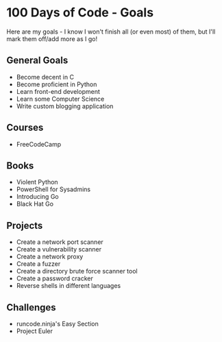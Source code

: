 # 100 Days of Code - Goals

Here are my goals - I know I won't finish all (or even most) of them, but I'll mark them off/add more as I go!

## General Goals
* Become decent in C
* Become proficient in Python
* Learn front-end development
* Learn some Computer Science
* Write custom blogging application

## Courses
* FreeCodeCamp

## Books
* Violent Python
* PowerShell for Sysadmins
* Introducing Go
* Black Hat Go

## Projects
* Create a network port scanner
* Create a vulnerability scanner
* Create a network proxy
* Create a fuzzer
* Create a directory brute force scanner tool
* Create a password cracker
* Reverse shells in different languages

## Challenges
* runcode.ninja's Easy Section
* Project Euler
